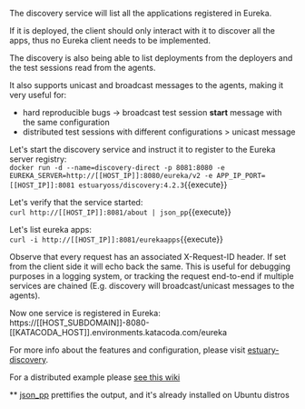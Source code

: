 The discovery service will list all the applications registered in Eureka.

If it is deployed, the client should only interact with it to discover all the apps, thus no Eureka client needs to be implemented.

The discovery is also being able to list deployments from the deployers and the test sessions read from the agents.

It also supports unicast and broadcast messages to the agents, making it very useful for:
- hard reproducible bugs -> broadcast test session **start** message with the same configuration
- distributed test sessions with different configurations > unicast message

Let's start the discovery service and instruct it to register to the Eureka server registry:  
`docker run -d --name=discovery-direct -p 8081:8080 -e EUREKA_SERVER=http://[[HOST_IP]]:8080/eureka/v2 -e APP_IP_PORT=[[HOST_IP]]:8081 estuaryoss/discovery:4.2.3`{{execute}}

Let's verify that the service started:  
`curl http://[[HOST_IP]]:8081/about | json_pp`{{execute}}  

Let's list eureka apps:  
`curl -i http://[[HOST_IP]]:8081/eurekaapps`{{execute}}  

Observe that every request has an associated X-Request-ID header. If set from the client side it will echo back the same.
This is useful for debugging purposes in a logging system, or tracking the request end-to-end if multiple services are chained (E.g. discovery will broadcast/unicast messages to the agents).

Now one service is registered in Eureka: 
https://[[HOST_SUBDOMAIN]]-8080-[[KATACODA_HOST]].environments.katacoda.com/eureka

For more info about the features and configuration, please visit [estuary-discovery](https://github.com/estuaryoss/estuary-discovery).

For a distributed example please [see this wiki](https://github.com/estuaryoss/estuary-agent-go/wiki/Distributed-example)

** [json_pp](https://manpages.ubuntu.com/manpages/trusty/man1/json_pp.1.html) prettifies the output, and it's already installed on Ubuntu distros
